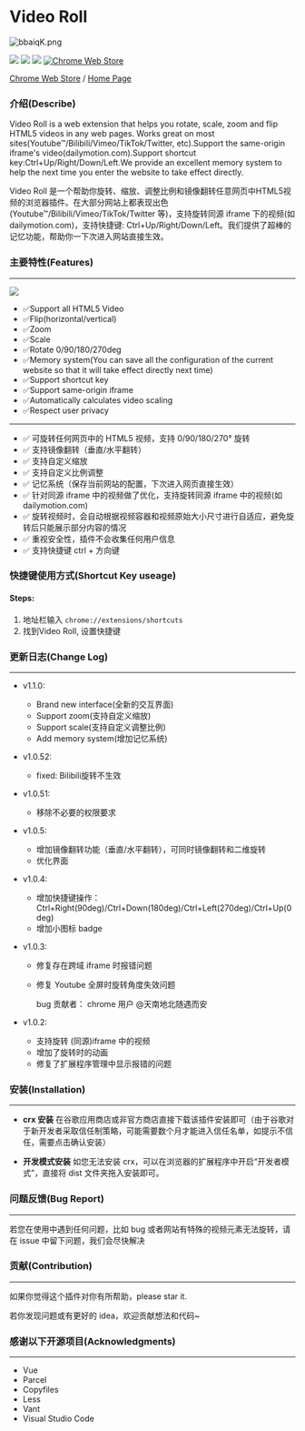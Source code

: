 <!--
 * @description: video roll
 * @Author: Gouxinyu
 * @Date: 2022-01-13 22:43:33
-->

# Video Roll

![bbaiqK.png](https://s1.ax1x.com/2022/03/13/bbaiqK.png)

![](https://img.shields.io/github/stars/gxy5202/VideoRoll) ![](https://img.shields.io/github/package-json/v/gxy5202/VideoRoll) ![](https://img.shields.io/github/package-json/license/gxy5202/VideoRoll) [![Chrome Web Store](https://badgen.net/chrome-web-store/users/cokngoholafkeghnhhdlmiadlojpindm?icon=chrome&color=0f9d58)](https://chrome.google.com/webstore/detail/cokngoholafkeghnhhdlmiadlojpindm?hl=en)

[Chrome Web Store](https://chrome.google.com/webstore/detail/video-roll/cokngoholafkeghnhhdlmiadlojpindm?hl=zh-CN&authuser=0 "Chrome Web Store") / [Home Page](https://gomi.site/VideoRoll "Home Page")

### 介绍(Describe)

Video Roll is a web extension that helps you rotate, scale, zoom and flip HTML5 videos in any web pages. Works great on most sites(Youtube™/Bilibili/Vimeo/TikTok/Twitter, etc).Support the same-origin iframe's video(dailymotion.com).Support shortcut key:Ctrl+Up/Right/Down/Left.We provide an excellent memory system to help the next time you enter the website to take effect directly.

Video Roll 是一个帮助你旋转、缩放、调整比例和镜像翻转任意网页中HTML5视频的浏览器插件。在大部分网站上都表现出色(Youtube™/Bilibili/Vimeo/TikTok/Twitter 等)，支持旋转同源 iframe 下的视频(如 dailymotion.com)，支持快捷键: Ctrl+Up/Right/Down/Left。我们提供了超棒的记忆功能，帮助你一下次进入网站直接生效。

### 主要特性(Features)

---
![](https://tuchuangs.com/imgs/2022/09/11/0b4c21db7b3e0d01.png)

-   ✅Support all HTML5 Video
-   ✅Flip(horizontal/vertical)
-   ✅Zoom
-   ✅Scale
-   ✅Rotate 0/90/180/270deg
-   ✅Memory system(You can save all the configuration of the current website so that it will take effect directly next time)
-   ✅Support shortcut key
-   ✅Support same-origin iframe
-   ✅Automatically calculates video scaling
-   ✅Respect user privacy


***

-   ✅ 可旋转任何网页中的 HTML5 视频，支持 0/90/180/270° 旋转
-   ✅ 支持镜像翻转（垂直/水平翻转）
-   ✅ 支持自定义缩放
-   ✅ 支持自定义比例调整
-   ✅ 记忆系统（保存当前网站的配置，下次进入网页直接生效）
-   ✅ 针对同源 iframe 中的视频做了优化，支持旋转同源 iframe 中的视频(如 dailymotion.com)
-   ✅ 旋转视频时，会自动根据视频容器和视频原始大小尺寸进行自适应，避免旋转后只能展示部分内容的情况
-   ✅ 重视安全性，插件不会收集任何用户信息
-   ✅ 支持快捷键 ctrl + 方向键


### 快捷键使用方式(Shortcut Key useage)
#### Steps:
1. 地址栏输入 `chrome://extensions/shortcuts`
2. 找到Video Roll, 设置快捷键

### 更新日志(Change Log)

---
-   v1.1.0:
    -   Brand new interface(全新的交互界面)
    -   Support zoom(支持自定义缩放)
    -   Support scale(支持自定义调整比例)
    -   Add memory system(增加记忆系统)


-   v1.0.52:
    -   fixed: Bilibili旋转不生效

-   v1.0.51:
    -   移除不必要的权限要求

-   v1.0.5:

    -   增加镜像翻转功能（垂直/水平翻转），可同时镜像翻转和二维旋转
    -   优化界面

-   v1.0.4:

    -   增加快捷键操作：Ctrl+Right(90deg)/Ctrl+Down(180deg)/Ctrl+Left(270deg)/Ctrl+Up(0deg)
    -   增加小图标 badge

-   v1.0.3:

    -   修复存在跨域 iframe 时报错问题
    -   修复 Youtube 全屏时旋转角度失效问题

        bug 贡献者：
        chrome 用户 @天南地北随遇而安

-   v1.0.2:
    -   支持旋转 (同源)iframe 中的视频
    -   增加了旋转时的动画
    -   修复了扩展程序管理中显示报错的问题

### 安装(Installation)

---

-   **crx 安装**
    在谷歌应用商店或非官方商店直接下载该插件安装即可（由于谷歌对于新开发者采取信任制策略，可能需要数个月才能进入信任名单，如提示不信任，需要点击确认安装）

-   **开发模式安装**
    如您无法安装 crx，可以在浏览器的扩展程序中开启“开发者模式”，直接将 dist 文件夹拖入安装即可。

### 问题反馈(Bug Report)

---

若您在使用中遇到任何问题，比如 bug 或者网站有特殊的视频元素无法旋转，请在 issue 中留下问题，我们会尽快解决

### 贡献(Contribution)

---

如果你觉得这个插件对你有所帮助，please star it.

若你发现问题或有更好的 idea，欢迎贡献想法和代码~


### 感谢以下开源项目(Acknowledgments)

---

- Vue
- Parcel
- Copyfiles
- Less
- Vant
- Visual Studio Code
